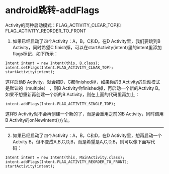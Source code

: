 # android跳转-addFlags #
Activity的两种启动模式：FLAG_ACTIVITY_CLEAR_TOP和FLAG_ACTIVITY_REORDER_TO_FRONT
 
1. 如果已经启动了四个Activity：A，B，C和D。在D Activity里，我们要跳到B Activity，同时希望C finish掉，可以在startActivity(intent)里的intent里添加flags标记，如下所示：
```
Intent intent = new Intent(this, B.class);   
intent.setFlags(Intent.FLAG_ACTIVITY_CLEAR_TOP);  
startActivity(intent);    
```
这样启动B Activity，就会把D，C都finished掉，如果你的B Activity的启动模式是默认的（multiple） ，则B Activity会finished掉，再启动一个新的Activity B。
  如果不想重新再创建一个新的B Activity，则在上面的代码里再加上：
  ```
  intent.addFlags(Intent.FLAG_ACTIVITY_SINGLE_TOP);   
  ```
  这样B Activity就不会再创建一个新的了，而是会重用之前的B Activity，同时调用B Activity的onNewIntent()方法。  

  ---
  2. 如果已经启动了四个Activity：A，B，C和D，在D Activity里，想再启动一个Actvity B，但不变成A,B,C,D,B，而是希望是A,C,D,B，则可以像下面写代码：
  ```
  Intent intent = new Intent(this, MainActivity.class);  
intent.addFlags(Intent.FLAG_ACTIVITY_REORDER_TO_FRONT);   
startActivity(intent);   
  ```

  